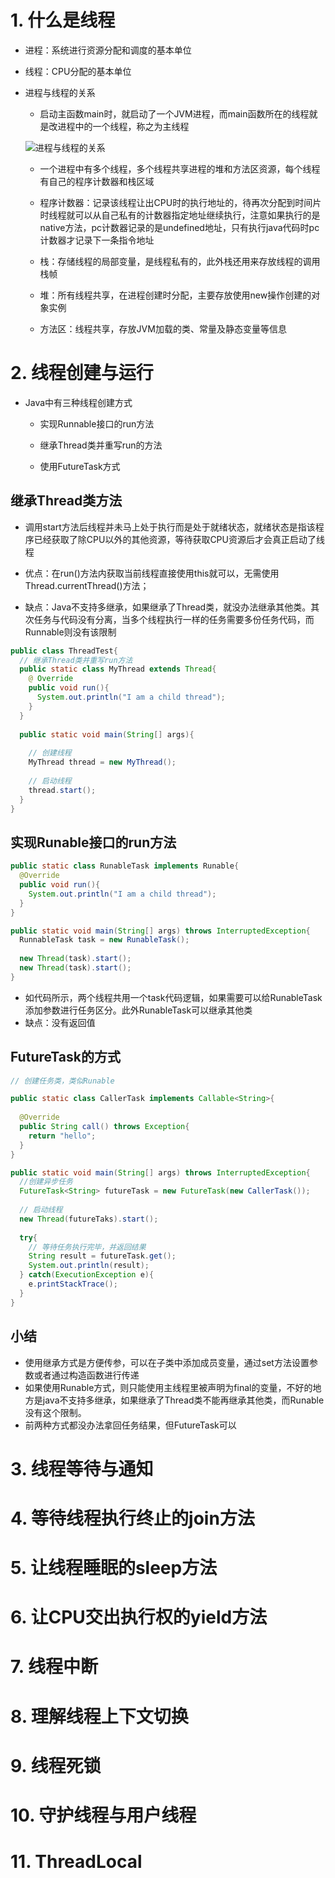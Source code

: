 # 1. 什么是线程

- 进程：系统进行资源分配和调度的基本单位

- 线程：CPU分配的基本单位

- 进程与线程的关系

  - 启动主函数main时，就启动了一个JVM进程，而main函数所在的线程就是改进程中的一个线程，称之为主线程
  
  ![进程与线程的关系](https://img-blog.csdnimg.cn/img_convert/c68cd7582cd963c4af5d400b115efaa5.png)
  
  - 一个进程中有多个线程，多个线程共享进程的堆和方法区资源，每个线程有自己的程序计数器和栈区域
  
  - 程序计数器：记录该线程让出CPU时的执行地址的，待再次分配到时间片时线程就可以从自己私有的计数器指定地址继续执行，注意如果执行的是native方法，pc计数器记录的是undefined地址，只有执行java代码时pc计数器才记录下一条指令地址
  
  - 栈：存储线程的局部变量，是线程私有的，此外栈还用来存放线程的调用栈帧
  
  - 堆：所有线程共享，在进程创建时分配，主要存放使用new操作创建的对象实例
  
  - 方法区：线程共享，存放JVM加载的类、常量及静态变量等信息

# 2. 线程创建与运行

- Java中有三种线程创建方式
  
  - 实现Runnable接口的run方法

  - 继承Thread类并重写run的方法

  - 使用FutureTask方式

## 继承Thread类方法
- 调用start方法后线程并未马上处于执行而是处于就绪状态，就绪状态是指该程序已经获取了除CPU以外的其他资源，等待获取CPU资源后才会真正启动了线程

- 优点：在run()方法内获取当前线程直接使用this就可以，无需使用Thread.currentThread()方法；

- 缺点：Java不支持多继承，如果继承了Thread类，就没办法继承其他类。其次任务与代码没有分离，当多个线程执行一样的任务需要多份任务代码，而Runnable则没有该限制

```java
public class ThreadTest{
  // 继承Thread类并重写run方法
  public static class MyThread extends Thread{
    @ Override
    public void run(){
      System.out.println("I am a child thread");
    }
  }
  
  public static void main(String[] args){
    
    // 创建线程
    MyThread thread = new MyThread();
    
    // 启动线程
    thread.start();
  }
}
```

## 实现Runable接口的run方法

```java
public static class RunableTask implements Runable{
  @Override
  public void run(){
    System.out.println("I am a child thread");
  }
}

public static void main(String[] args) throws InterruptedException{
  RunnableTask task = new RunableTask();
  
  new Thread(task).start();
  new Thread(task).start();
}
```

- 如代码所示，两个线程共用一个task代码逻辑，如果需要可以给RunableTask添加参数进行任务区分。此外RunableTask可以继承其他类
- 缺点：没有返回值

## FutureTask的方式

```java
// 创建任务类，类似Runable

public static class CallerTask implements Callable<String>{
  
  @Override
  public String call() throws Exception{
    return "hello";
  }
}

public static void main(String[] args) throws InterruptedException{
  //创建异步任务
  FutureTask<String> futureTask = new FutureTask(new CallerTask());
  
  // 启动线程
  new Thread(futureTaks).start();
  
  try{
    // 等待任务执行完毕，并返回结果
    String result = futureTask.get();
    System.out.println(result);
  } catch(ExecutionException e){
    e.printStackTrace();
  }
}
```

## 小结
- 使用继承方式是方便传参，可以在子类中添加成员变量，通过set方法设置参数或者通过构造函数进行传递
- 如果使用Runable方式，则只能使用主线程里被声明为final的变量，不好的地方是java不支持多继承，如果继承了Thread类不能再继承其他类，而Runable没有这个限制。
- 前两种方式都没办法拿回任务结果，但FutureTask可以


# 3. 线程等待与通知

# 4. 等待线程执行终止的join方法

# 5. 让线程睡眠的sleep方法

# 6. 让CPU交出执行权的yield方法

# 7. 线程中断

# 8. 理解线程上下文切换

# 9. 线程死锁

# 10. 守护线程与用户线程

# 11. ThreadLocal
